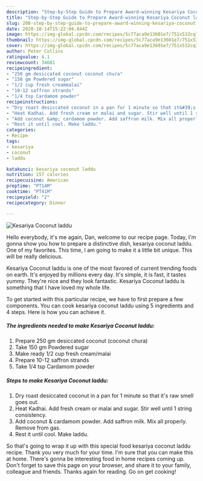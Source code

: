 ```yaml
---
description: "Step-by-Step Guide to Prepare Award-winning Kesariya Coconut laddu"
title: "Step-by-Step Guide to Prepare Award-winning Kesariya Coconut laddu"
slug: 208-step-by-step-guide-to-prepare-award-winning-kesariya-coconut-laddu
date: 2020-10-14T15:22:04.844Z
image: https://img-global.cpcdn.com/recipes/5c77aca9e13601e7/751x532cq70/kesariya-coconut-laddu-recipe-main-photo.jpg
thumbnail: https://img-global.cpcdn.com/recipes/5c77aca9e13601e7/751x532cq70/kesariya-coconut-laddu-recipe-main-photo.jpg
cover: https://img-global.cpcdn.com/recipes/5c77aca9e13601e7/751x532cq70/kesariya-coconut-laddu-recipe-main-photo.jpg
author: Peter Collins
ratingvalue: 4.1
reviewcount: 34681
recipeingredient:
- "250 gm desiccated coconut coconut chura"
- "150 gm Powdered sugar"
- "1/2 cup fresh creammalai"
- "10-12 saffron strands"
- "1/4 tsp Cardamom powder"
recipeinstructions:
- "Dry roast desiccated coconut in a pan for 1 minute so that it&#39;s raw smell goes out."
- "Heat Kadhai. Add fresh cream or malai and sugar. Stir well until 1 string consistency."
- "Add coconut &amp; cardamom powder. Add saffron milk. Mix all properly. Remove from gas."
- "Rest it until cool. Make laddu."
categories:
- Recipe
tags:
- kesariya
- coconut
- laddu

katakunci: kesariya coconut laddu 
nutrition: 157 calories
recipecuisine: American
preptime: "PT14M"
cooktime: "PT41M"
recipeyield: "2"
recipecategory: Dinner

---
```



![Kesariya Coconut laddu](https://img-global.cpcdn.com/recipes/5c77aca9e13601e7/751x532cq70/kesariya-coconut-laddu-recipe-main-photo.jpg)

Hello everybody, it's me again, Dan, welcome to our recipe page. Today, I'm gonna show you how to prepare a distinctive dish, kesariya coconut laddu. One of my favorites. This time, I am going to make it a little bit unique. This will be really delicious.

Kesariya Coconut laddu is one of the most favored of current trending foods on earth. It's enjoyed by millions every day. It's simple, it is fast, it tastes yummy. They're nice and they look fantastic. Kesariya Coconut laddu is something that I have loved my whole life.




To get started with this particular recipe, we have to first prepare a few components. You can cook kesariya coconut laddu using 5 ingredients and 4 steps. Here is how you can achieve it.

<!--inarticleads1-->

##### The ingredients needed to make Kesariya Coconut laddu:

1. Prepare 250 gm desiccated coconut (coconut chura)
1. Take 150 gm Powdered sugar
1. Make ready 1/2 cup fresh cream/malai
1. Prepare 10-12 saffron strands
1. Take 1/4 tsp Cardamom powder




<!--inarticleads2-->

##### Steps to make Kesariya Coconut laddu:

1. Dry roast desiccated coconut in a pan for 1 minute so that it&#39;s raw smell goes out.
1. Heat Kadhai. Add fresh cream or malai and sugar. Stir well until 1 string consistency.
1. Add coconut &amp; cardamom powder. Add saffron milk. Mix all properly. Remove from gas.
1. Rest it until cool. Make laddu.




So that's going to wrap it up with this special food kesariya coconut laddu recipe. Thank you very much for your time. I'm sure that you can make this at home. There's gonna be interesting food in home recipes coming up. Don't forget to save this page on your browser, and share it to your family, colleague and friends. Thanks again for reading. Go on get cooking!

